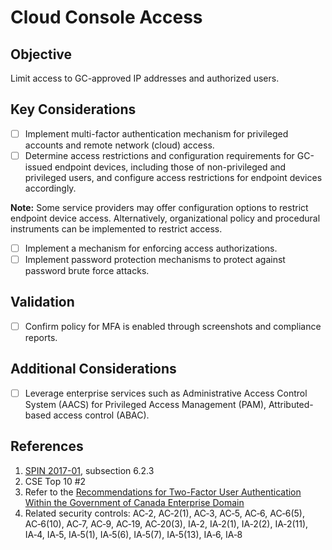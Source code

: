 # Cloud Console Access

## Objective

Limit access to GC-approved IP addresses and authorized users.

## Key Considerations

* [ ] Implement multi-factor authentication mechanism for privileged accounts and remote network (cloud) access.
* [ ] Determine access restrictions and configuration requirements for GC-issued endpoint devices, including those of non-privileged and privileged users, and configure access restrictions for endpoint devices accordingly. 

**Note:** Some service providers may offer configuration options to restrict endpoint device access. Alternatively, organizational policy and procedural instruments can be implemented to restrict access.

* [ ] Implement a mechanism for enforcing access authorizations.
* [ ] Implement password protection mechanisms to protect against password brute force attacks. 

## Validation

* [ ] Confirm policy for MFA is enabled through screenshots and compliance reports. 

## Additional Considerations

* [ ] Leverage enterprise services such as Administrative Access Control System (AACS) for Privileged Access Management (PAM), Attributed-based access control (ABAC).

## References

1. [SPIN 2017-01](https://www.canada.ca/en/treasury-board-secretariat/services/access-information-privacy/security-identity-management/direction-secure-use-commercial-cloud-services-spin.html), subsection 6.2.3
2. CSE Top 10 #2
3. Refer to the [Recommendations for Two-Factor User Authentication Within the Government of Canada Enterprise Domain](https://intranet.canada.ca/wg-tg/rtua-rafu-eng.asp)
4. Related security controls: AC‑2, AC‑2(1), AC‑3, AC‑5, AC‑6, AC‑6(5), AC‑6(10), AC‑7, AC‑9, AC‑19, AC‑20(3), IA‑2, IA‑2(1), IA‑2(2), IA‑2(11), IA‑4, IA‑5, IA‑5(1), IA‑5(6), IA‑5(7), IA‑5(13), IA‑6, IA‑8
